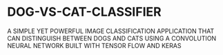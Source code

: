 # DOG-VS-CAT-CLASSIFIER
A SIMPLE YET POWERFUL IMAGE CLASSIFICATION APPLICATION THAT CAN DISTINGUISH BETWEEN DOGS AND  CATS USING A CONVOLUTION NEURAL NETWORK BUILT WITH TENSOR FLOW AND KERAS
